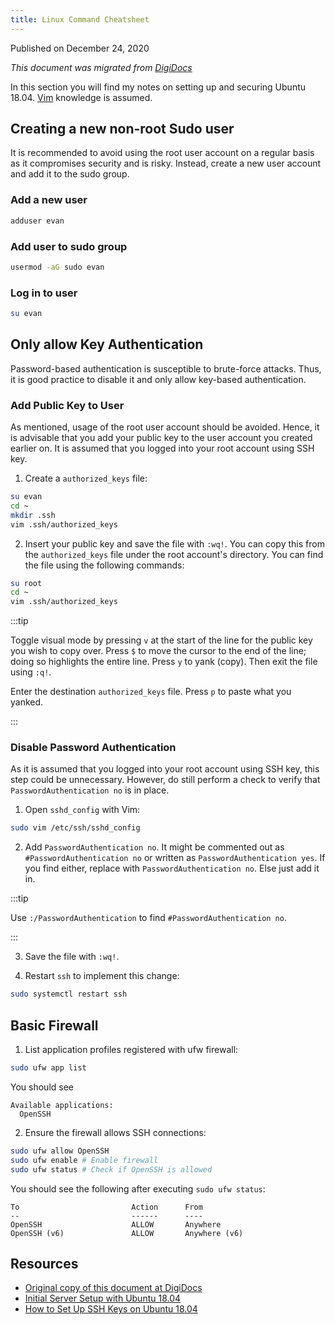 ```yaml
---
title: Linux Command Cheatsheet
---
```


Published on December 24, 2020

_This document was migrated from [DigiDocs](https://digipie.github.io/digidocs/os/ubuntu18-04/)_

In this section you will find my notes on setting up and securing Ubuntu 18.04. [Vim](https://www.linux.com/learn/vim-101-beginners-guide-vim) knowledge is assumed.

## Creating a new non-root Sudo user

It is recommended to avoid using the root user account on a regular basis as it compromises security and is risky. Instead, create a new user account and add it to the sudo group.

### Add a new user

```bash
adduser evan
```

### Add user to sudo group

```bash
usermod -aG sudo evan
```

### Log in to user

```bash
su evan
```

## Only allow Key Authentication

Password-based authentication is susceptible to brute-force attacks. Thus, it is good practice to disable it and only allow key-based authentication.

### Add Public Key to User

As mentioned, usage of the root user account should be avoided. Hence, it is advisable that you add your public key to the user account you created earlier on. It is assumed that you logged into your root account using SSH key.

1. Create a `authorized_keys` file:

```bash
su evan
cd ~
mkdir .ssh
vim .ssh/authorized_keys
```

2. Insert your public key and save the file with `:wq!`. You can copy this from the `authorized_keys` file under the root account's directory. You can find the file using the following commands:

```bash
su root
cd ~
vim .ssh/authorized_keys
```

:::tip

Toggle visual mode by pressing `v` at the start of the line for the public key you wish to copy over. Press `$` to move the cursor to the end of the line; doing so highlights the entire line. Press `y` to yank (copy). Then exit the file using `:q!`.

Enter the destination `authorized_keys` file. Press `p` to paste what you yanked.

:::

### Disable Password Authentication

As it is assumed that you logged into your root account using SSH key, this step could be unnecessary. However, do still perform a check to verify that `PasswordAuthentication no` is in place.

1. Open `sshd_config` with Vim:

```bash
sudo vim /etc/ssh/sshd_config
```

2. Add `PasswordAuthentication no`. It might be commented out as `#PasswordAuthentication no` or written as `PasswordAuthentication yes`. If you find either, replace with `PasswordAuthentication no`. Else just add it in.

:::tip

Use `:/PasswordAuthentication` to find `#PasswordAuthentication no`.

:::

3. Save the file with `:wq!`.

4. Restart `ssh` to implement this change:

```bash
sudo systemctl restart ssh
```

## Basic Firewall

1. List application profiles registered with ufw firewall:

```bash
sudo ufw app list
```

You should see

```
Available applications:
  OpenSSH
```

2. Ensure the firewall allows SSH connections:

```bash
sudo ufw allow OpenSSH
sudo ufw enable # Enable firewall
sudo ufw status # Check if OpenSSH is allowed
```

You should see the following after executing `sudo ufw status`:

```
To                         Action      From
--                         ------      ----
OpenSSH                    ALLOW       Anywhere
OpenSSH (v6)               ALLOW       Anywhere (v6)
```

## Resources

- [Original copy of this document at DigiDocs](https://digipie.github.io/digidocs/os/ubuntu18-04/)
- [Initial Server Setup with Ubuntu 18.04](https://www.digitalocean.com/community/tutorials/initial-server-setup-with-ubuntu-18-04)
- [How to Set Up SSH Keys on Ubuntu 18.04 ](https://www.digitalocean.com/community/tutorials/how-to-set-up-ssh-keys-on-ubuntu-1804)
